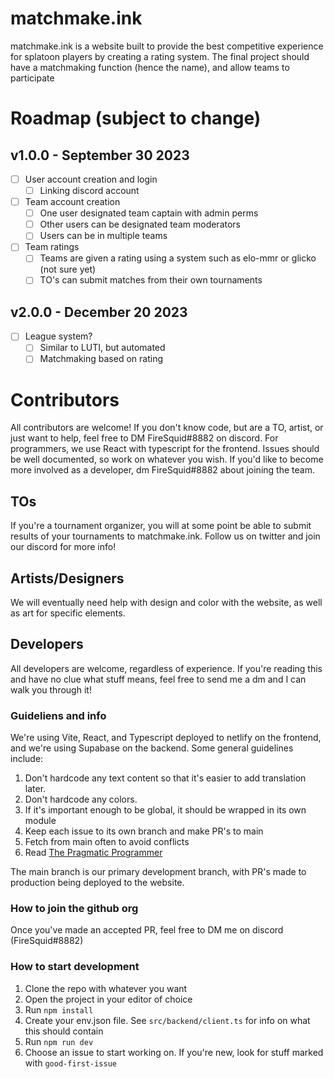 # matchmake.ink
matchmake.ink is a website built to provide the best competitive experience for splatoon players by creating a rating system. The final project should have a matchmaking function (hence the name), and allow teams to participate  

# Roadmap (subject to change)
## v1.0.0 - September 30 2023
- [ ] User account creation and login  
	- [ ] Linking discord account  
- [ ] Team account creation
	- [ ] One user designated team captain with admin perms
	- [ ] Other users can be designated team moderators
	- [ ] Users can be in multiple teams
- [ ] Team ratings
	- [ ] Teams are given a rating using a system such as elo-mmr or glicko (not sure yet)
	- [ ] TO's can submit matches from their own tournaments
## v2.0.0 - December 20 2023
- [ ] League system?
  - [ ] Similar to LUTI, but automated
  - [ ] Matchmaking based on rating

# Contributors
All contributors are welcome! If you don't know code, but are a TO, artist, or just want to help, feel free to DM FireSquid#8882 on discord. For programmers, we use React with typescript for the frontend. Issues should be well documented, so work on whatever you wish. If you'd like to become more involved as a developer, dm FireSquid#8882 about joining the team.

## TOs
If you're a tournament organizer, you will at some point be able to submit results of your tournaments to matchmake.ink. Follow us on twitter and join our discord for more info!

## Artists/Designers
We will eventually need help with design and color with the website, as well as art for specific elements.
## Developers
All developers are welcome, regardless of experience. If you're reading this and have no clue what stuff means, feel free to send me a dm and I can walk you through it!
### Guideliens and info
We're using Vite, React, and Typescript deployed to netlify on the frontend, and we're using Supabase on the backend. Some general guidelines include:
1. Don't hardcode any text content so that it's easier to add translation later.
2. Don't hardcode any colors.
3. If it's important enough to be global, it should be wrapped in its own module
4. Keep each issue to its own branch and make PR's to main
5. Fetch from main often to avoid conflicts
6. Read [The Pragmatic Programmer](https://pragprog.com/titles/tpp20/the-pragmatic-programmer-20th-anniversary-edition/)

The main branch is our primary development branch, with PR's made to production being deployed to the website.

### How to join the github org
Once you've made an accepted PR, feel free to DM me on discord (FireSquid#8882)
### How to start development
1. Clone the repo with whatever you want
2. Open the project in your editor of choice
3. Run `npm install`
4. Create your env.json file. See `src/backend/client.ts` for info on what this should contain
5. Run `npm run dev`
6. Choose an issue to start working on. If you're new, look for stuff marked with `good-first-issue`
